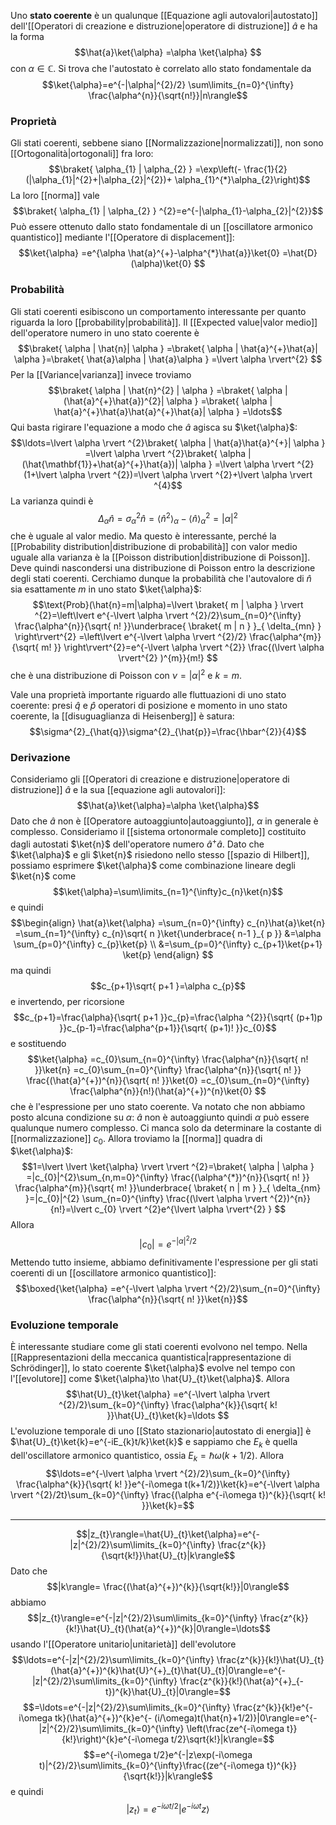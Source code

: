 Uno **stato coerente** è un qualunque [[Equazione agli autovalori|autostato]] dell'[[Operatori di creazione e distruzione|operatore di distruzione]] $\hat{a}$ e ha la forma
$$\hat{a}\ket{\alpha} =\alpha \ket{\alpha} $$
con $\alpha \in \mathbb{C}$. Si trova che l'autostato è correlato allo stato fondamentale da
$$\ket{\alpha}=e^{-|\alpha|^{2}/2} \sum\limits_{n=0}^{\infty} \frac{\alpha^{n}}{\sqrt{n!}}|n\rangle$$
### Proprietà
Gli stati coerenti, sebbene siano [[Normalizzazione|normalizzati]], non sono [[Ortogonalità|ortogonali]] fra loro:
$$\braket{  \alpha_{1} | \alpha_{2} } =\exp\left(- \frac{1}{2}(|\alpha_{1}|^{2}+|\alpha_{2}|^{2})+ \alpha_{1}^{*}\alpha_{2}\right)$$
La loro [[norma]] vale
$$\braket{  \alpha_{1} | \alpha_{2} } ^{2}=e^{-|\alpha_{1}-\alpha_{2}|^{2}}$$
Può essere ottenuto dallo stato fondamentale di un [[oscillatore armonico quantistico]] mediante l'[[Operatore di displacement]]:
$$\ket{\alpha} =e^{\alpha \hat{a}^{+}-\alpha^{*}\hat{a}}\ket{0} =\hat{D}(\alpha)\ket{0} $$
### Probabilità
Gli stati coerenti esibiscono un comportamento interessante per quanto riguarda la loro [[probability|probabilità]]. Il [[Expected value|valor medio]] dell'operatore numero in uno stato coerente è
$$\braket{ \alpha | \hat{n}| \alpha } =\braket{ \alpha | \hat{a}^{+}\hat{a}| \alpha }=\braket{ \hat{a}\alpha | \hat{a}\alpha }  =\lvert \alpha \rvert^{2} $$
Per la [[Variance|varianza]] invece troviamo
$$\braket{ \alpha | \hat{n}^{2} | \alpha } =\braket{ \alpha | (\hat{a}^{+}\hat{a})^{2}| \alpha } =\braket{ \alpha | \hat{a}^{+}\hat{a}\hat{a}^{+}\hat{a}| \alpha } =\ldots$$
Qui basta rigirare l'equazione a modo che $\hat{a}$ agisca su $\ket{\alpha}$:
$$\ldots=\lvert \alpha \rvert ^{2}\braket{ \alpha | \hat{a}\hat{a}^{+}| \alpha } =\lvert \alpha \rvert ^{2}\braket{ \alpha | (\hat{\mathbf{1}}+\hat{a}^{+}\hat{a})| \alpha } =\lvert \alpha \rvert ^{2}(1+\lvert \alpha \rvert ^{2})=\lvert \alpha \rvert ^{2}+\lvert \alpha \rvert ^{4}$$
La varianza quindi è
$$\Delta_{\alpha}\hat{n}=\sigma_{\alpha}^{2}\hat{n}=\langle \hat{n}^{2} \rangle _{\alpha}-\langle \hat{n} \rangle_{\alpha}^{2}= \lvert \alpha \rvert ^{2}$$
che è uguale al valor medio. Ma questo è interessante, perché la [[Probability distribution|distribuzione di probabilità]] con valor medio uguale alla varianza è la [[Poisson distribution|distribuzione di Poisson]]. Deve quindi nascondersi una distribuzione di Poisson entro la descrizione degli stati coerenti. Cerchiamo dunque la probabilità che l'autovalore di $\hat{n}$ sia esattamente $m$ in uno stato $\ket{\alpha}$:
$$\text{Prob}(\hat{n}=m|\alpha)=\lvert \braket{ m | \alpha }  \rvert ^{2}=\left\lvert e^{-\lvert \alpha \rvert ^{2}/2}\sum_{n=0}^{\infty} \frac{\alpha^{n}}{\sqrt{ n! }}\underbrace{ \braket{ m | n } }_{ \delta_{mn} } \right\rvert^{2} =\left\lvert e^{-\lvert \alpha \rvert ^{2}/2} \frac{\alpha^{m}}{\sqrt{ m! }} \right\rvert^{2}=e^{-\lvert \alpha \rvert ^{2}} \frac{(\lvert \alpha \rvert^{2} )^{m}}{m!}  $$
che è una distribuzione di Poisson con $\nu=\lvert  \alpha \rvert^{2}$ e $k=m$.

Vale una proprietà importante riguardo alle fluttuazioni di uno stato coerente: presi $\hat{q}$ e $\hat{p}$ operatori di posizione e momento in uno stato coerente, la [[disuguaglianza di Heisenberg]] è satura:
$$\sigma^{2}_{\hat{q}}\sigma^{2}_{\hat{p}}=\frac{\hbar^{2}}{4}$$
### Derivazione
Consideriamo gli [[Operatori di creazione e distruzione|operatore di distruzione]] $\hat{a}$ e la sua [[equazione agli autovalori]]:
$$\hat{a}\ket{\alpha}=\alpha \ket{\alpha}$$
Dato che $\hat{a}$ non è [[Operatore autoaggiunto|autoaggiunto]], $\alpha$ in generale è complesso. Consideriamo il [[sistema ortonormale completo]] costituito dagli autostati $\ket{n}$ dell'operatore numero $\hat{a}^{+}\hat{a}$. Dato che $\ket{\alpha}$ e gli $\ket{n}$ risiedono nello stesso [[spazio di Hilbert]], possiamo esprimere $\ket{\alpha}$ come combinazione lineare degli $\ket{n}$ come
$$\ket{\alpha}=\sum\limits_{n=1}^{\infty}c_{n}\ket{n}$$
e quindi
$$\begin{align}
\hat{a}\ket{\alpha} =\sum_{n=0}^{\infty} c_{n}\hat{a}\ket{n} =\sum_{n=1}^{\infty} c_{n}\sqrt{ n }\ket{\underbrace{ n-1 }_{ p }} &=\alpha \sum_{p=0}^{\infty} c_{p}\ket{p} \\
&=\sum_{p=0}^{\infty} c_{p+1}\ket{p+1} \ket{p} 
\end{align} $$
ma quindi
$$c_{p+1}\sqrt{ p+1 }=\alpha c_{p}$$
e invertendo, per ricorsione
$$c_{p+1}=\frac{\alpha}{\sqrt{ p+1 }}c_{p}=\frac{\alpha ^{2}}{\sqrt{ (p+1)p }}c_{p-1}=\frac{\alpha^{p+1}}{\sqrt{ (p+1)! }}c_{0}$$
e sostituendo
$$\ket{\alpha} =c_{0}\sum_{n=0}^{\infty} \frac{\alpha^{n}}{\sqrt{ n! }}\ket{n} =c_{0}\sum_{n=0}^{\infty} \frac{\alpha^{n}}{\sqrt{ n! }} \frac{(\hat{a}^{+})^{n}}{\sqrt{ n! }}\ket{0} =c_{0}\sum_{n=0}^{\infty} \frac{\alpha^{n}}{n!}(\hat{a}^{+})^{n}\ket{0} $$
che è l'espressione per uno stato coerente. Va notato che non abbiamo posto alcuna condizione su $\alpha$: $\hat{a}$ non è autoaggiunto quindi $\alpha$ può essere qualunque numero complesso. Ci manca solo da determinare la costante di [[normalizzazione]] $c_{0}$. Allora troviamo la [[norma]] quadra di $\ket{\alpha}$:
$$1=\lvert \lvert \ket{\alpha}  \rvert  \rvert ^{2}=\braket{ \alpha | \alpha } =|c_{0}|^{2}\sum_{n,m=0}^{\infty} \frac{(\alpha^{*})^{n}}{\sqrt{ n! }} \frac{\alpha^{m}}{\sqrt{ m! }}\underbrace{ \braket{ n | m } }_{ \delta_{nm} }=|c_{0}|^{2} \sum_{n=0}^{\infty} \frac{(\lvert \alpha \rvert ^{2})^{n}}{n!}=\lvert c_{0} \rvert ^{2}e^{\lvert \alpha \rvert^{2} } $$
Allora
$$\lvert c_{0} \rvert =e^{-\lvert \alpha \rvert ^{2}/2}$$
Mettendo tutto insieme, abbiamo definitivamente l'espressione per gli stati coerenti di un [[oscillatore armonico quantistico]]:
$$\boxed{\ket{\alpha} =e^{-\lvert \alpha \rvert ^{2}/2}\sum_{n=0}^{\infty} \frac{\alpha^{n}}{\sqrt{ n! }}\ket{n}}$$
### Evoluzione temporale
È interessante studiare come gli stati coerenti evolvono nel tempo. Nella [[Rappresentazioni della meccanica quantistica|rappresentazione di Schrödinger]], lo stato coerente $\ket{\alpha}$ evolve nel tempo con l'[[evolutore]] come $\ket{\alpha}\to \hat{U}_{t}\ket{\alpha}$. Allora
$$\hat{U}_{t}\ket{\alpha} =e^{-\lvert \alpha \rvert ^{2}/2}\sum_{k=0}^{\infty} \frac{\alpha^{k}}{\sqrt{ k! }}\hat{U}_{t}\ket{k}=\ldots $$
L'evoluzione temporale di uno [[Stato stazionario|autostato di energia]] è $\hat{U}_{t}\ket{k}=e^{-iE_{k}t/k}\ket{k}$ e sappiamo che $E_{k}$ è quella dell'oscillatore armonico quantistico, ossia $E_{k}=\hbar \omega(k+1/2)$. Allora
$$\ldots=e^{-\lvert \alpha \rvert ^{2}/2}\sum_{k=0}^{\infty} \frac{\alpha^{k}}{\sqrt{ k! }}e^{-i\omega t(k+1/2)}\ket{k}=e^{-\lvert \alpha \rvert ^{2}/2t}\sum_{k=0}^{\infty} \frac{(\alpha e^{-i\omega t})^{k}}{\sqrt{ k! }}\ket{k}=$$




---

$$|z_{t}\rangle=\hat{U}_{t}\ket{\alpha}=e^{-|z|^{2}/2}\sum\limits_{k=0}^{\infty} \frac{z^{k}}{\sqrt{k!}}\hat{U}_{t}|k\rangle$$
Dato che
$$|k\rangle= \frac{(\hat{a}^{+})^{k}}{\sqrt{k!}}|0\rangle$$
abbiamo
$$|z_{t}\rangle=e^{-|z|^{2}/2}\sum\limits_{k=0}^{\infty} \frac{z^{k}}{k!}\hat{U}_{t}(\hat{a}^{+})^{k}|0\rangle=\ldots$$
usando l'[[Operatore unitario|unitarietà]] dell'evolutore
$$\ldots=e^{-|z|^{2}/2}\sum\limits_{k=0}^{\infty} \frac{z^{k}}{k!}\hat{U}_{t}(\hat{a}^{+})^{k}\hat{U}^{+}_{t}\hat{U}_{t}|0\rangle=e^{-|z|^{2}/2}\sum\limits_{k=0}^{\infty} \frac{z^{k}}{k!}(\hat{a}^{+}_{-t})^{k}\hat{U}_{t}|0\rangle=$$
$$=\ldots=e^{-|z|^{2}/2}\sum\limits_{k=0}^{\infty} \frac{z^{k}}{k!}e^{-i\omega tk}(\hat{a}^{+})^{k}e^{- (i/\omega)t(\hat{n}+1/2)}|0\rangle=e^{-|z|^{2}/2}\sum\limits_{k=0}^{\infty} \left(\frac{ze^{-i\omega t}}{k!}\right)^{k}e^{-i\omega t/2}\sqrt{k!}|k\rangle=$$
$$=e^{-i\omega t/2}e^{-|z\exp(-i\omega t)|^{2}/2}\sum\limits_{k=0}^{\infty}\frac{(ze^{-i\omega t})^{k}}{\sqrt{k!}}|k\rangle$$
e quindi
$$|z_{t}\rangle=e^{-i\omega t/2}|e^{-i\omega t}z\rangle$$
